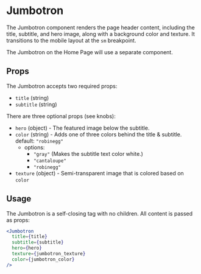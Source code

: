 # Jumbotron

The Jumbotron component renders the page header content, including the title,
subtitle, and hero image, along with a background color and texture. It
transitions to the mobile layout at the `sm` breakpoint.

The Jumbotron on the Home Page will use a separate component.

## Props

The Jumbotron accepts two required props:

- `title` (string)
- `subtitle` (string)

There are three optional props (see knobs):

- `hero` (object) - The featured image below the subtitle.
- `color` (string) - Adds one of three colors behind the title &
  subtitle. default: `"robinegg"`
  - options:
    - `"gray"` (Makes the subtitle text color white.)
    - `"cantaloupe"`
    - `"robinegg"`
- `texture` (object) - Semi-transparent image that is colored based on
  `color`

## Usage

The Jumbotron is a self-closing tag with no children. All content is passed as
props:

```jsx
<Jumbotron
  title={title}
  subtitle={subtitle}
  hero={hero}
  texture={jumbotron_texture}
  color={jumbotron_color}
/>
```
